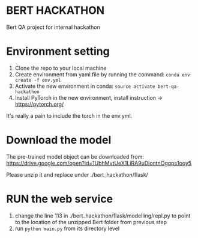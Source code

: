 # BERT HACKATHON
Bert QA project for internal hackathon
# Environment setting
1. Clone the repo to your local machine
2. Create environment from yaml file by running the command:
```conda env create -f env.yml```
3. Activate the new environment in conda:
```source activate bert-qa-hackathon```
4. Install PyTorch in the new environment, install instruction -> https://pytorch.org/

It's really a pain to include the torch in the env.yml. 
# Download the model
The pre-trained model object can be downloaded from:
https://drive.google.com/open?id=1UbhMvtUeX1LiRA9uDiontnOgqps1ooy5

Please unzip it and replace under ./bert_hackathon/flask/ 
# RUN the web service
1. change the line 113 in ./bert_hackathon/flask/modelling/repl.py to point to the location of the unzipped Bert folder from previous step
2. run ```python main.py``` from its directory level

